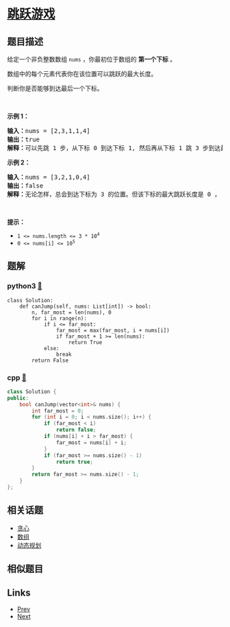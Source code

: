 
# [跳跃游戏](https://leetcode-cn.com/problems/jump-game)

## 题目描述

<p>给定一个非负整数数组 <code>nums</code> ，你最初位于数组的 <strong>第一个下标</strong> 。</p>

<p>数组中的每个元素代表你在该位置可以跳跃的最大长度。</p>

<p>判断你是否能够到达最后一个下标。</p>

<p> </p>

<p><strong>示例 1：</strong></p>

<pre>
<strong>输入：</strong>nums = [2,3,1,1,4]
<strong>输出：</strong>true
<strong>解释：</strong>可以先跳 1 步，从下标 0 到达下标 1, 然后再从下标 1 跳 3 步到达最后一个下标。
</pre>

<p><strong>示例 2：</strong></p>

<pre>
<strong>输入：</strong>nums = [3,2,1,0,4]
<strong>输出：</strong>false
<strong>解释：</strong>无论怎样，总会到达下标为 3 的位置。但该下标的最大跳跃长度是 0 ， 所以永远不可能到达最后一个下标。
</pre>

<p> </p>

<p><strong>提示：</strong></p>

<ul>
	<li><code>1 <= nums.length <= 3 * 10<sup>4</sup></code></li>
	<li><code>0 <= nums[i] <= 10<sup>5</sup></code></li>
</ul>


## 题解

### python3 [🔗](jump-game.py) 
```python3
class Solution:
    def canJump(self, nums: List[int]) -> bool:
        n, far_most = len(nums), 0
        for i in range(n):
            if i <= far_most:
                far_most = max(far_most, i + nums[i])
                if far_most + 1 >= len(nums):
                    return True
            else:
                break
        return False
```
### cpp [🔗](jump-game.cpp) 
```cpp
class Solution {
public:
    bool canJump(vector<int>& nums) {
        int far_most = 0;
        for (int i = 0; i < nums.size(); i++) {
            if (far_most < i) 
                return false;
            if (nums[i] + i > far_most) {
                far_most = nums[i] + i;
            }
            if (far_most >= nums.size() - 1)
                return true;
        }
        return far_most >= nums.size() - 1;
    }
};
```


## 相关话题

- [贪心](../../tags/greedy.md) 
- [数组](../../tags/array.md) 
- [动态规划](../../tags/dynamic-programming.md) 


## 相似题目



## Links

- [Prev](../spiral-matrix/README.md) 
- [Next](../merge-intervals/README.md) 

